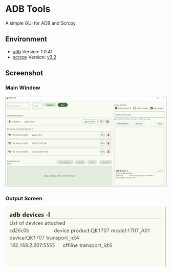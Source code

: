 # ADB Tools

A simple GUI for ADB and Scrcpy.

## Environment

- [adb](https://developer.android.com/tools/releases/platform-tools) Version: 1.0.41
- [scrcpy](https://github.com/Genymobile/scrcpy) Version: [v3.2](https://github.com/Genymobile/scrcpy/releases/tag/v3.2)

## Screenshot

### Main Window
![img.png](.README_images/img_1.png)

### Output Screen

![img.png](.README_images/img.png)